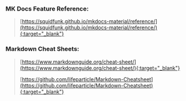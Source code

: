

### MK Docs Feature Reference:
> [https://squidfunk.github.io/mkdocs-material/reference/](https://squidfunk.github.io/mkdocs-material/reference/){:target="_blank"}  

### Markdown Cheat Sheets: 
> [https://www.markdownguide.org/cheat-sheet/](https://www.markdownguide.org/cheat-sheet/){:target="_blank"}  
>
> [https://github.com/lifeparticle/Markdown-Cheatsheet](https://github.com/lifeparticle/Markdown-Cheatsheet){:target="_blank"}  